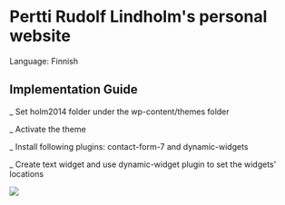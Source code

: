 # Pertti Rudolf Lindholm's personal website
Language: Finnish

## Implementation Guide
_ Set holm2014 folder under the wp-content/themes folder

_ Activate the theme

_ Install following plugins: contact-form-7 and dynamic-widgets

_ Create text widget and use dynamic-widget plugin to set the widgets' locations

![](https://raw.githubusercontent.com/vinhnghi223/WEB-LAB/gh-pages/hoi2.info/Screenshot.PNG)


